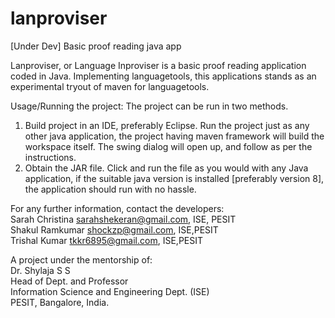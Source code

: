 lanproviser
===========

[Under Dev] Basic proof reading java app

Lanproviser, or Language Inproviser is a basic proof reading application coded in Java.
Implementing languagetools, this applications stands as an experimental tryout of maven for languagetools.

Usage/Running the project:
The project can be run in two methods.
1. Build project in an IDE, preferably Eclipse. Run the project just as any other java application, the project having maven framework will build the workspace itself. The swing dialog will open up, and follow as per the instructions.
2. Obtain the JAR file. Click and run the file as you would with any Java application, if the suitable java version is installed [preferably version 8], the application should run with no hassle.

For any further information, contact the developers:    
Sarah Christina <sarahshekeran@gmail.com>, ISE, PESIT         
Shakul Ramkumar <shockzp@gmail.com>, ISE,PESIT          
Trishal Kumar <tkkr6895@gmail.com>, ISE,PESIT

A project under the mentorship of:    
Dr. Shylaja S S         
Head of Dept. and Professor     
Information Science and Engineering Dept. (ISE)   
PESIT, Bangalore, India.    
